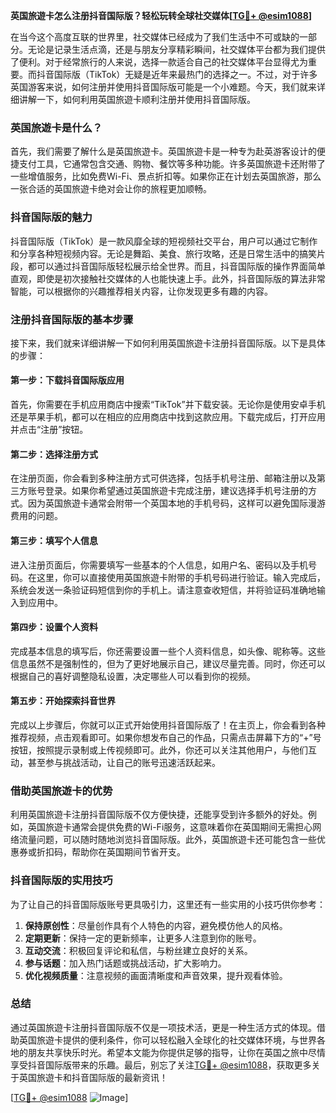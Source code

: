 **英国旅遊卡怎么注册抖音国际版？轻松玩转全球社交媒体[[TG💪+ @esim1088](https://t.me/s/esim1088)]**

在当今这个高度互联的世界里，社交媒体已经成为了我们生活中不可或缺的一部分。无论是记录生活点滴，还是与朋友分享精彩瞬间，社交媒体平台都为我们提供了便利。对于经常旅行的人来说，选择一款适合自己的社交媒体平台显得尤为重要。而抖音国际版（TikTok）无疑是近年来最热门的选择之一。不过，对于许多英国游客来说，如何注册并使用抖音国际版可能是一个小难题。今天，我们就来详细讲解一下，如何利用英国旅遊卡顺利注册并使用抖音国际版。

### 英国旅遊卡是什么？

首先，我们需要了解什么是英国旅遊卡。英国旅遊卡是一种专为赴英游客设计的便捷支付工具，它通常包含交通、购物、餐饮等多种功能。许多英国旅遊卡还附带了一些增值服务，比如免费Wi-Fi、景点折扣等。如果你正在计划去英国旅游，那么一张合适的英国旅遊卡绝对会让你的旅程更加顺畅。

### 抖音国际版的魅力

抖音国际版（TikTok）是一款风靡全球的短视频社交平台，用户可以通过它制作和分享各种短视频内容。无论是舞蹈、美食、旅行攻略，还是日常生活中的搞笑片段，都可以通过抖音国际版轻松展示给全世界。而且，抖音国际版的操作界面简单直观，即使是初次接触社交媒体的人也能快速上手。此外，抖音国际版的算法非常智能，可以根据你的兴趣推荐相关内容，让你发现更多有趣的内容。

### 注册抖音国际版的基本步骤

接下来，我们就来详细讲解一下如何利用英国旅遊卡注册抖音国际版。以下是具体的步骤：

#### 第一步：下载抖音国际版应用

首先，你需要在手机应用商店中搜索“TikTok”并下载安装。无论你是使用安卓手机还是苹果手机，都可以在相应的应用商店中找到这款应用。下载完成后，打开应用并点击“注册”按钮。

#### 第二步：选择注册方式

在注册页面，你会看到多种注册方式可供选择，包括手机号注册、邮箱注册以及第三方账号登录。如果你希望通过英国旅遊卡完成注册，建议选择手机号注册的方式。因为英国旅遊卡通常会附带一个英国本地的手机号码，这样可以避免国际漫游费用的问题。

#### 第三步：填写个人信息

进入注册页面后，你需要填写一些基本的个人信息，如用户名、密码以及手机号码。在这里，你可以直接使用英国旅遊卡附带的手机号码进行验证。输入完成后，系统会发送一条验证码短信到你的手机上。请注意查收短信，并将验证码准确地输入到应用中。

#### 第四步：设置个人资料

完成基本信息的填写后，你还需要设置一些个人资料信息，如头像、昵称等。这些信息虽然不是强制性的，但为了更好地展示自己，建议尽量完善。同时，你还可以根据自己的喜好调整隐私设置，决定哪些人可以看到你的视频。

#### 第五步：开始探索抖音世界

完成以上步骤后，你就可以正式开始使用抖音国际版了！在主页上，你会看到各种推荐视频，点击观看即可。如果你想发布自己的作品，只需点击屏幕下方的“+”号按钮，按照提示录制或上传视频即可。此外，你还可以关注其他用户，与他们互动，甚至参与挑战活动，让自己的账号迅速活跃起来。

### 借助英国旅遊卡的优势

利用英国旅遊卡注册抖音国际版不仅方便快捷，还能享受到许多额外的好处。例如，英国旅遊卡通常会提供免费的Wi-Fi服务，这意味着你在英国期间无需担心网络流量问题，可以随时随地浏览抖音国际版。此外，英国旅遊卡还可能包含一些优惠券或折扣码，帮助你在英国期间节省开支。

### 抖音国际版的实用技巧

为了让自己的抖音国际版账号更具吸引力，这里还有一些实用的小技巧供你参考：

1. **保持原创性**：尽量创作具有个人特色的内容，避免模仿他人的风格。
2. **定期更新**：保持一定的更新频率，让更多人注意到你的账号。
3. **互动交流**：积极回复评论和私信，与粉丝建立良好的关系。
4. **参与话题**：加入热门话题或挑战活动，扩大影响力。
5. **优化视频质量**：注意视频的画面清晰度和声音效果，提升观看体验。

### 总结

通过英国旅遊卡注册抖音国际版不仅是一项技术活，更是一种生活方式的体现。借助英国旅遊卡提供的便利条件，你可以轻松融入全球化的社交媒体环境，与世界各地的朋友共享快乐时光。希望本文能为你提供足够的指导，让你在英国之旅中尽情享受抖音国际版带来的乐趣。最后，别忘了关注[TG💪+ @esim1088](https://t.me/s/esim1088)，获取更多关于英国旅遊卡和抖音国际版的最新资讯！

[[TG💪+ @esim1088](https://t.me/s/esim1088) ![Image](https://i.postimg.cc/4NQfJmqS/Snipaste-2025-05-13-00-14-12.png)]